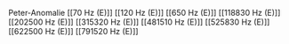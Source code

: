 Peter-Anomalie
[[70 Hz (E)]]
[[120 Hz (E)]]
[[650 Hz (E)]]
[[118830 Hz (E)]]
[[202500 Hz (E)]]
[[315320 Hz (E)]]
[[481510 Hz (E)]]
[[525830 Hz (E)]]
[[622500 Hz (E)]]
[[791520 Hz (E)]]